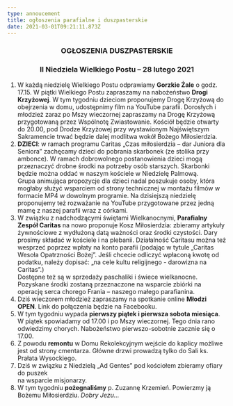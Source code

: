 ```yaml
---
type: annoucement
title: ogłoszenia parafialne i duszpasterskie
date: 2021-03-01T09:21:11.873Z
---
```

<!--StartFragment-->

<h3 style="text-align:center;">OGŁOSZENIA DUSZPASTERSKIE</h3>

<h3 style="text-align:center;">II Niedziela Wielkiego Postu – 28 lutego 2021</h3>

1. W każdą niedzielę Wielkiego Postu odprawiamy **Gorzkie Żale** o godz. 17.15. W piątki Wielkiego Postu zapraszamy na nabożeństwo **Drogi Krzyżowej**. W tym tygodniu dzieciom proponujemy Drogę Krzyżową do obejrzenia w domu, udostępnimy film na YouTube parafii. Dorosłych i młodzież zaraz po Mszy wieczornej zapraszamy na Drogę Krzyżową przygotowaną przez Wspólnotę Zwiastowanie. Kościół będzie otwarty do 20.00, pod Drodze Krzyżowej przy wystawionym Najświętszym Sakramencie trwać będzie dalej modlitwa wokół Bożego Miłosierdzia. 
2. **DZIECI**: w ramach programu Caritas „Czas miłosierdzia – dar Juniora dla Seniora” zachęcamy dzieci do pobrania skarbonek (ze stolika przy ambonce). W ramach dobrowolnego postanowienia dzieci mogą przeznaczyć drobne środki na potrzeby osób starszych. Skarbonki będzie można oddać w naszym kościele w Niedzielę Palmową.\
   Grupa animująca propozycje dla dzieci nadal poszukuje osoby, która mogłaby służyć wsparciem od strony technicznej w montażu filmów w formacie MP4 w dowolnym programie. Na dzisiejszą niedzielę proponujemy też rozważanie na YouTube przygotowane przez jedną mamę z naszej parafii wraz z córkami.
3. W związku z nadchodzącymi świętami Wielkanocnymi, **Parafialny Zespół Caritas** na nowo proponuje Kosz Miłosierdzia: zbieramy artykuły żywnościowe z wydłużoną datą ważności oraz środki czystości. Dary prosimy składać w kościele i na plebanii. Działalność Caritasu można też wesprzeć poprzez wpłaty na konto parafii (podając w tytule „Caritas Wesoła Opatrzności Bożej”. Jeśli chcecie odliczyć wpłaconą kwotę od podatku, należy dopisać: „na cele kultu religijnego - darowizna na Caritas”.)\
   Dostępne też są w sprzedaży paschaliki i świece wielkanocne. Pozyskane środki zostaną przeznaczone na wsparcie zbiórki na operację serca chorego Frania – naszego małego parafianina.
4. Dziś wieczorem młodzież zapraszamy na spotkanie online **Młodzi OPEN**. Link do połączenia będzie na Facebooku.
5. W tym tygodniu wypada **pierwszy piątek i pierwsza sobota miesiąca**. W piątek spowiadamy od 17.00 i po Mszy wieczornej. Tego dnia rano odwiedzimy chorych. Nabożeństwo pierwszo-sobotnie zacznie się o 17.00.
6. Z powodu **remontu** w Domu Rekolekcyjnym wejście do kaplicy możliwe jest od strony cmentarza. Główne drzwi prowadzą tylko do Sali ks. Prałata Wysockiego.
7. Dziś w związku z Niedzielą „Ad Gentes” pod kościołem zbieramy ofiary do puszek\
   na wsparcie misjonarzy.
8. W tym tygodniu **pożegnaliśmy** p. Zuzannę Krzemień. Powierzmy ją Bożemu Miłosierdziu. *Dobry Jezu…*

<!--EndFragment-->